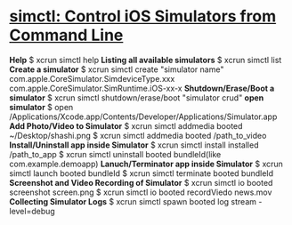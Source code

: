 # [simctl: Control iOS Simulators from Command Line](https://medium.com/xcblog/simctl-control-ios-simulators-from-command-line-78b9006a20dc)

**Help**
$ xcrun simctl help
**Listing all available simulators**
$ xcrun simctl list 
**Create a simulator**
$ xcrun simctl create "simulator name" com.apple.CoreSimulator.SimdeviceType.xxx
com.apple.CoreSimulator.SimRuntime.iOS-xx-x
**Shutdown/Erase/Boot a simulator**
$ xcrun simctl shutdown/erase/boot "simulator crud"
**open simulator**
$ open /Applications/Xcode.app/Contents/Developer/Applications/Simulator.app
**Add Photo/Video to Simulator**
$ xcrun simctl addmedia booted ~/Desktop/shashi.png
$ xcrun simctl addmedia booted /path_to_video
**Install/Uninstall app inside Simulator**
$ xcrun simctl install installed /path_to_app
$ xcrun simctl uninstall booted bundleId(like com.example.demoapp)
**Lanuch/Terminator app inside Simulator**
$ xcrun simctl launch booted bundleId
$ xcrun simctl terminate booted bundleId
**Screenshot and Video Recording of Simulator**
$ xcrun simctl io booted screenshot screen.png
$ xcrun simctl io booted recordViedo news.mov
**Collecting Simulator Logs**
$ xcrun simctl spawn booted log stream - level=debug


